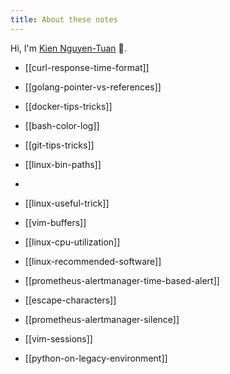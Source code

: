 ```yaml
---
title: About these notes
---
```


Hi, I'm [Kien Nguyen-Tuan](https://github.com/ntk148v/) 👋.

- [[curl-response-time-format]]

- [[golang-pointer-vs-references]]

- [[docker-tips-tricks]]

- [[bash-color-log]]

- [[git-tips-tricks]]

- [[linux-bin-paths]]
- 
- [[linux-useful-trick]]

- [[vim-buffers]]

- [[linux-cpu-utilization]]

- [[linux-recommended-software]]

- [[prometheus-alertmanager-time-based-alert]]

- [[escape-characters]]

- [[prometheus-alertmanager-silence]]

- [[vim-sessions]]

- [[python-on-legacy-environment]]
